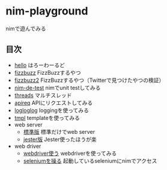 # nim-playground
nimで遊んでみる

## 目次

- [hello](./hello/) はろーわーるど
- [fizzbuzz](./fizzbuzz/) FizzBuzzするやつ
- [fizzbuzz2](./fizzbuzz2/) FizzBuzzするやつ（Twitterで見つけたやつの検証）
- [nim-de-test](./nim-de-test/) nimでunit testしてみる
- [threads](./threads/) マルチスレッド
- [apireq](./apireq/) APIにリクエストしてみる
- [logloglog](./logloglog/) loggingを使ってみる
- [tmpl](./tmpl/) templateを使ってみる
- web server
  - [標準版](./websv2/) 標準だけでweb server
  - [jester版](./websv/) Jester使ったほうが楽
- web driver
  - [webdriver使う](./webdr/) webdriverを使ってみる
  - [seleniumを操る](./selenium/) 起動しているseleniumにnimでアクセス
